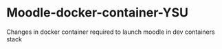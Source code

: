 # Moodle-docker-container-YSU
Changes in docker container required to launch moodle in dev containers stack
